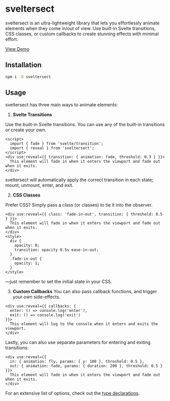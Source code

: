 # sveltersect

sveltersect is an ultra-lightweight library that lets you effortlessly animate elements when they come in/out of view. Use built-in Svelte transitions, CSS classes, or custom callbacks to create stunning effects with minimal effort.

[View Demo](https://colecrouter.github.io/sveltersect)

## Installation

```bash
npm i -D sveltersect
```

## Usage

sveltersect has three main ways to animate elements:

1. **Svelte Transitions**

Use the built-in Svelte transitions. You can use any of the built-in transitions or create your own.

```svelte
<script>
  import { fade } from 'svelte/transition';
  import { reveal } from 'sveltersect';
</script>
<div use:reveal={{ transition: { animation: fade, threshold: 0.3 } }}>
  This element will fade in when it enters the viewport and fade out when it exits.
</div>
```

sveltersect will automatically apply the correct transition in each state; mount, unmount, enter, and exit.

2. **CSS Classes**

Prefer CSS? Simply pass a class (or classes) to tie it into the observer.

```svelte
<div use:reveal={{ class: 'fade-in-out', transition: { threshold: 0.5 } }}>
  This element will fade in when it enters the viewport and fade out when it exits.
</div>
<style>
  div {
    opacity: 0;
    transition: opacity 0.5s ease-in-out;
  }
  .fade-in-out {
    opacity: 1;
  }
</style>
```

—just remember to set the initial state in your CSS.

3. **Custom Callbacks**
   You can also pass callback functions, and trigger your own side-effects.

```svelte
<div use:reveal={{ callbacks: { 
  enter: () => console.log('enter'),
  exit: () => console.log('exit')
}}>
  This element will log to the console when it enters and exits the viewport.
</div>
```

Lastly, you can also use separate parameters for entering and exiting transitions:

```svelte
<div use:reveal={{
  in: { animation: fly, params: { y: 100 }, threshold: 0.5 },
  out: { animation: fade, params: { duration: 200 }, threshold: 0.5 }
}}>
  This element will fade in when it enters the viewport and fade out when it exits.
</div>
```

For an extensive list of options, check out the [type declarations](src\lib\types.ts).
